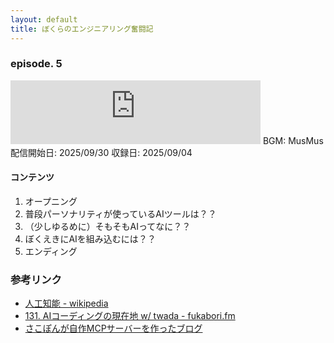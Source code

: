 ```yaml
---
layout: default
title: ぼくらのエンジニアリング奮闘記
---
```


### episode. 5

<iframe src="https://creators.spotify.com/pod/profile/572ili2aiig/embed/episodes/episode-5---AI-e38qad1/a-ac6a3b1" height="102px" width="400px" frameborder="0" scrolling="no"></iframe>
BGM: MusMus  
配信開始日: 2025/09/30  
収録日: 2025/09/04

#### コンテンツ
1. オープニング
2. 普段パーソナリティが使っているAIツールは？？
3. （少しゆるめに）そもそもAIってなに？？
4. ぼくえきにAIを組み込むには？？
5. エンディング

### 参考リンク
- [人工知能 - wikipedia](https://ja.wikipedia.org/wiki/%E4%BA%BA%E5%B7%A5%E7%9F%A5%E8%83%BD)
- [131. AIコーディングの現在地 w/ twada - fukabori.fm](https://fukabori.fm/episode/131)
- [さこぽんが自作MCPサーバーを作ったブログ](https://zenn.dev/go_furu93/articles/gcal-color-time-tracker-mcp)

